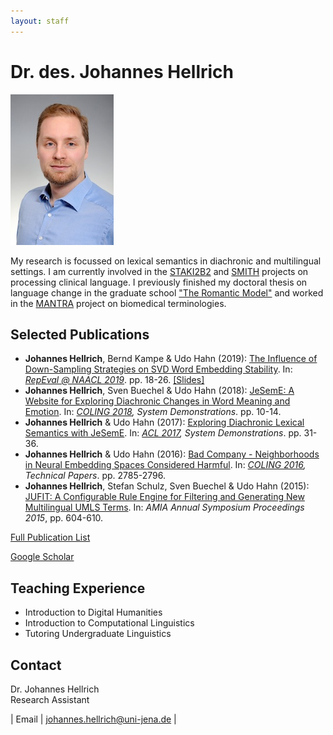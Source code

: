 ```yaml
---
layout: staff
---
```


# Dr. des. Johannes Hellrich

<div class="portrait">
  <img src="hellrich-small.jpeg">
</div>

My research is focussed on lexical semantics in diachronic and multilingual settings. I am currently involved in the [STAKI2B2](http://gepris.dfg.de/gepris/projekt/315098900) and [SMITH](http://www.smith.care/) projects on processing clinical language. I previously finished my doctoral thesis on language change in the graduate school [\"The Romantic Model\"](http://www.modellromantik.uni-jena.de/?lang=en) and worked in the [MANTRA](https://sites.google.com/site/mantraeu/) project on biomedical terminologies.

## Selected Publications
* **Johannes Hellrich**, Bernd Kampe & Udo Hahn (2019): [The Influence of Down-Sampling Strategies on SVD Word Embedding Stability](https://www.aclweb.org/anthology/W19-2003). In: *[RepEval @ NAACL 2019](https://repeval2019.github.io)*. pp. 18-26. [[Slides]](/downloads/publications/slides/Hellrich_RepEval_2019.pdf)
* **Johannes Hellrich**, Sven Buechel & Udo Hahn (2018): [JeSemE: A Website for Exploring Diachronic Changes in Word Meaning and Emotion](http://aclweb.org/anthology/C18-2003). In: *[COLING 2018](https://coling2018.org), System Demonstrations*. pp. 10-14.
* **Johannes Hellrich** & Udo Hahn (2017): [Exploring Diachronic Lexical Semantics with JeSemE](http://aclweb.org/anthology/P/P17/P17-4006.pdf). In: *[ACL 2017](http://acl2017.org/), System Demonstrations*. pp. 31-36.
* **Johannes Hellrich** & Udo Hahn (2016): [Bad Company - Neighborhoods in Neural Embedding Spaces Considered Harmful](http://aclweb.org/anthology/C16-1262). In: *[COLING 2016](http://coling2016.anlp.jp/), Technical Papers*. pp. 2785-2796.
* **Johannes Hellrich**, Stefan Schulz, Sven Buechel & Udo Hahn (2015): [JUFIT: A Configurable Rule Engine for Filtering and Generating New Multilingual UMLS Terms](http://www.ncbi.nlm.nih.gov/pmc/articles/PMC4765630/). In: *AMIA Annual Symposium Proceedings 2015*, pp. 604-610.

[Full Publication List](publication.html)

[Google Scholar](https://scholar.google.de/citations?user=y89Vn00AAAAJ)

## Teaching Experience
* Introduction to Digital Humanities
* Introduction to Computational Linguistics
* Tutoring Undergraduate Linguistics

## Contact
Dr. Johannes Hellrich<br/>
Research Assistant

| Email | [johannes.hellrich@uni-jena.de](mailto:johannes.hellrich@uni-jena.de) |
